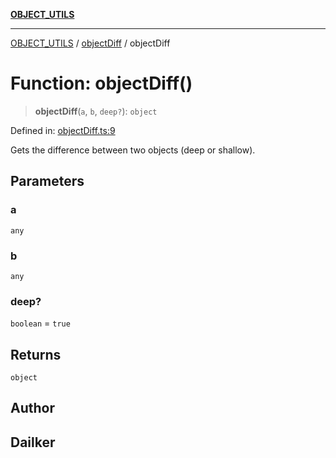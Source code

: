 [**OBJECT_UTILS**](../../README.md)

***

[OBJECT_UTILS](../../README.md) / [objectDiff](../README.md) / objectDiff

# Function: objectDiff()

> **objectDiff**(`a`, `b`, `deep?`): `object`

Defined in: [objectDiff.ts:9](https://github.com/dailker/everyutil/blob/fd2dd910f5fc45d6a6fda4227f10403d6a5baee7/src/object/objectDiff.ts#L9)

Gets the difference between two objects (deep or shallow).

## Parameters

### a

`any`

### b

`any`

### deep?

`boolean` = `true`

## Returns

`object`

## Author

## Dailker
